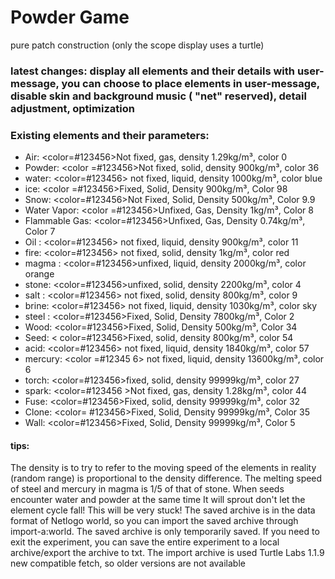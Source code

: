 # Powder Game
pure patch construction (only the scope display uses a turtle) 

### latest changes: display all elements and their details with user-message, you can choose to place elements in user-message, disable skin and background music ( "net" reserved), detail adjustment, optimization

### Existing elements and their parameters: 
- Air: <color=#123456>Not fixed, gas, density 1.29kg/m³, color 0</color> 
- Powder: <color =#123456>Not fixed, solid, density 900kg/m³, color 36</color> 
- water: <color=#123456> not fixed, liquid, density 1000kg/m³, color blue</color> 
- ice: <color =#123456>Fixed, Solid, Density 900kg/m³, Color 98</color> 
- Snow: <color=#123456>Not Fixed, Solid, Density 500kg/m³, Color 9.9</color> 
- Water Vapor: <color =#123456>Unfixed, Gas, Density 1kg/m³, Color 8</color> 
- Flammable Gas: <color=#123456>Unfixed, Gas, Density 0.74kg/m³, Color 7</color> 
- Oil : <color=#123456> not fixed, liquid, density 900kg/m³, color 11</color> 
- fire: <color=#123456> not fixed, solid, density 1kg/m³, color red</color> 
- magma : <color=#123456>unfixed, liquid, density 2000kg/m³, color orange</color> 
- stone: <color=#123456>unfixed, solid, density 2200kg/m³, color 4</color> 
- salt : <color=#123456> not fixed, solid, density 800kg/m³, color 9</color> 
- brine: <color=#123456> not fixed, liquid, density 1030kg/m³, color sky</color> 
- steel : <color=#123456>Fixed, Solid, Density 7800kg/m³, Color 2</color> 
- Wood: <color=#123456>Fixed, Solid, Density 500kg/m³, Color 34</color> 
- Seed: < color=#123456>Fixed, solid, density 800kg/m³, color 54</color> 
- acid: <color=#123456> not fixed, liquid, density 1840kg/m³, color 57</color> 
- mercury: <color =#12345 6> not fixed, liquid, density 13600kg/m³, color 6</color> 
- torch: <color=#123456>fixed, solid, density 99999kg/m³, color 27</color> 
- spark: <color=#123456 >Not fixed, gas, density 1.28kg/m³, color 44</color> 
- Fuse: <color=#123456>Fixed, solid, density 99999kg/m³, color 32</color>
- Clone: <color= #123456>Fixed, Solid, Density 99999kg/m³, Color 35</color>
- Wall: <color=#123456>Fixed, Solid, Density 99999kg/m³, Color 5</color> 

#### tips:
The density is to try to refer to the moving speed of the elements in reality (random range) is proportional to the density difference. 
The melting speed of steel and mercury in magma is 1/5 of that of stone. 
When seeds encounter water and powder at the same time It will sprout 
don't let the element cycle fall! 
This will be very stuck! The saved archive is in the data format of Netlogo world, so you can import the saved archive through import-a:world. The saved archive is only temporarily saved. If you need to exit the experiment, you can save the entire experiment to a local archive/export the archive to txt. The import archive is used Turtle Labs 1.1.9 new compatible fetch, so older versions are not available
